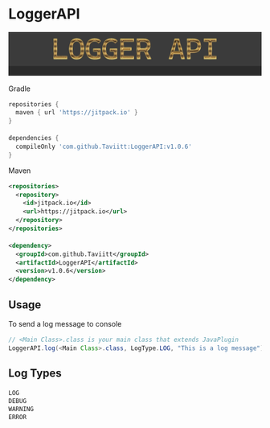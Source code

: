 # LoggerAPI
![Screenshot](LoggerAPIImg.png)

Gradle
```gradle
repositories {
  maven { url 'https://jitpack.io' }
}

dependencies {
  compileOnly 'com.github.Taviitt:LoggerAPI:v1.0.6'
}
```

Maven
```XML
<repositories>
  <repository>
    <id>jitpack.io</id>
    <url>https://jitpack.io</url>
  </repository>
</repositories>

<dependency>
  <groupId>com.github.Taviitt</groupId>
  <artifactId>LoggerAPI</artifactId>
  <version>v1.0.6</version>
</dependency>
```

## Usage
To send a log message to console
```java
// <Main Class>.class is your main class that extends JavaPlugin
LoggerAPI.log(<Main Class>.class, LogType.LOG, "This is a log message");
```

## Log Types
```
LOG
DEBUG
WARNING
ERROR
```
